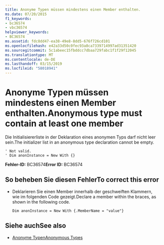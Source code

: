 ```yaml
---
title: Anonyme Typen müssen mindestens einen Member enthalten.
ms.date: 07/20/2015
f1_keywords:
- bc36574
- vbc36574
helpviewer_keywords:
- BC36574
ms.assetid: fdc8dd47-ea38-49e8-8dd5-676f726cd101
ms.openlocfilehash: e42a33d50c0fec93a8ca7339714997ad31351420
ms.sourcegitcommit: 5c1abeec15fbddcc7dbaa729fabc1f1f29f12045
ms.translationtype: MT
ms.contentlocale: de-DE
ms.lasthandoff: 03/15/2019
ms.locfileid: "58018941"
---
```

# <a name="anonymous-type-must-contain-at-least-one-member"></a><span data-ttu-id="c4419-102">Anonyme Typen müssen mindestens einen Member enthalten.</span><span class="sxs-lookup"><span data-stu-id="c4419-102">Anonymous type must contain at least one member</span></span>
<span data-ttu-id="c4419-103">Die Initialisiererliste in der Deklaration eines anonymen Typs darf nicht leer sein.</span><span class="sxs-lookup"><span data-stu-id="c4419-103">The initializer list in an anonymous type declaration cannot be empty.</span></span>  
  
```  
' Not valid.  
' Dim anonInstance = New With {}  
```  
  
 <span data-ttu-id="c4419-104">**Fehler-ID:** BC36574</span><span class="sxs-lookup"><span data-stu-id="c4419-104">**Error ID:** BC36574</span></span>  
  
## <a name="to-correct-this-error"></a><span data-ttu-id="c4419-105">So beheben Sie diesen Fehler</span><span class="sxs-lookup"><span data-stu-id="c4419-105">To correct this error</span></span>  
  
-   <span data-ttu-id="c4419-106">Deklarieren Sie einen Member innerhalb der geschweiften Klammern, wie im folgenden Code gezeigt.</span><span class="sxs-lookup"><span data-stu-id="c4419-106">Declare a member within the braces, as shown in the following code.</span></span>  
  
    ```  
    Dim anonInstance = New With {.MemberName = "value"}  
    ```  
  
## <a name="see-also"></a><span data-ttu-id="c4419-107">Siehe auch</span><span class="sxs-lookup"><span data-stu-id="c4419-107">See also</span></span>

- [<span data-ttu-id="c4419-108">Anonyme Typen</span><span class="sxs-lookup"><span data-stu-id="c4419-108">Anonymous Types</span></span>](../../visual-basic/programming-guide/language-features/objects-and-classes/anonymous-types.md)
